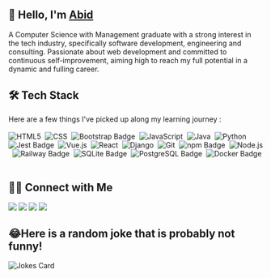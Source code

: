 ## 👋&nbsp;Hello, I'm [Abid](https://abid-miah.info/about-skills/)

A Computer Science with Management graduate with a strong interest in the tech industry, specifically software development, engineering and consulting.
Passionate about web development and committed to continuous self-improvement, aiming high to reach my full potential in a dynamic and fulling career.

## 🛠&nbsp;Tech Stack

Here are a few things I've picked up along my learning journey : <br><br>
![HTML5](https://img.shields.io/badge/HTML5-E34F26?style=for-the-badge&logo=html5&logoColor=white)&nbsp;
![CSS](https://img.shields.io/badge/CSS-239120?&style=for-the-badge&logo=css3&logoColor=white)&nbsp;
![Bootstrap Badge](https://img.shields.io/badge/Bootstrap-7952B3?logo=bootstrap&logoColor=fff&style=for-the-badge)&nbsp;
![JavaScript](https://img.shields.io/badge/JavaScript-F7DF1E?style=for-the-badge&logo=javascript&logoColor=black)&nbsp;
![Java](https://img.shields.io/badge/Java-ED8B00?style=for-the-badge&logo=openjdk&logoColor=white)&nbsp;
![Python](https://img.shields.io/badge/python-3670A0?style=for-the-badge&logo=python&logoColor=ffdd54)&nbsp;
![Jest Badge](https://img.shields.io/badge/Jest-C21325?logo=jest&logoColor=fff&style=for-the-badge)&nbsp;
![Vue.js](https://img.shields.io/badge/Vue.js-4FC08D?logo=vuedotjs&logoColor=fff&style=for-the-badge)&nbsp;
![React](https://shields.io/badge/react-black?logo=react&style=for-the-badge)&nbsp;
![Django](https://img.shields.io/badge/Django-092E20?logo=django&logoColor=fff&style=for-the-badge)&nbsp;
![Git](https://img.shields.io/badge/Git-F05032?logo=git&logoColor=fff&style=for-the-badge)&nbsp;
![npm Badge](https://img.shields.io/badge/npm-CB3837?logo=npm&logoColor=fff&style=for-the-badge)&nbsp;
![Node.js](https://img.shields.io/badge/Node.js-393?logo=nodedotjs&logoColor=fff&style=for-the-badge)&nbsp;
![Railway Badge](https://img.shields.io/badge/Railway-0B0D0E?logo=railway&logoColor=fff&style=for-the-badge)&nbsp;
![SQLite Badge](https://img.shields.io/badge/SQLite-003B57?logo=sqlite&logoColor=fff&style=for-the-badge)&nbsp;
![PostgreSQL Badge](https://img.shields.io/badge/PostgreSQL-4169E1?logo=postgresql&logoColor=fff&style=for-the-badge)&nbsp;
![Docker Badge](https://img.shields.io/badge/Docker-2496ED?logo=docker&logoColor=fff&style=for-the-badge)&nbsp;

## 🤝🏻&nbsp;Connect with Me

<a href="https://www.linkedin.com/in/abid-miah-728268198/" target="_blank"><img src="https://img.shields.io/badge/LinkedIn-0A66C2?logo=linkedin&logoColor=fff&style=for-the-badge"/></a>
<a href="https://github.com/Abid-M/"><img src="https://img.shields.io/badge/GitHub-100000?style=for-the-badge&logo=github&logoColor=white"/></a>
<a href="mailto:abid1702@outlook.com"><img src="https://img.shields.io/badge/Microsoft%20Outlook-0078D4?logo=microsoftoutlook&logoColor=fff&style=for-the-badge"/></a>
<a href="https://paypal.me/abzukltd"><img src="https://img.shields.io/badge/PayPal-00457C?style=for-the-badge&logo=paypal&logoColor=white"/></a>

## 😂Here is a random joke that is probably not funny!
![Jokes Card](https://readme-jokes.vercel.app/api)

